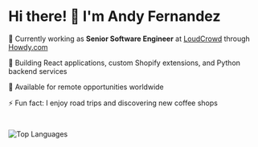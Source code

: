 # Hi there! 👋 I'm Andy Fernandez

🔭 Currently working as **Senior Software Engineer** at [LoudCrowd](https://loudcrowd.com) through [Howdy.com](https://howdy.com)

🌱 Building React applications, custom Shopify extensions, and Python backend services

📍 Available for remote opportunities worldwide

⚡ Fun fact: I enjoy road trips and discovering new coffee shops

#
![Top Languages](https://github-readme-stats.vercel.app/api/top-langs/?username=andy-austin&layout=compact&theme=onedark)
